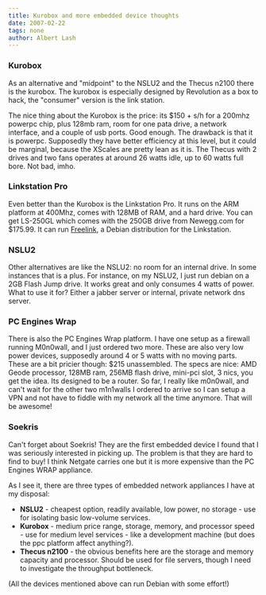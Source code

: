 ```yaml
---
title: Kurobox and more embedded device thoughts
date: 2007-02-22
tags: none
author: Albert Lash
---
```


<h3>Kurobox</h3>

As an alternative and "midpoint" to the NSLU2 and the Thecus n2100 there is the kurobox. The kurobox is especially designed by Revolution as a box to hack, the "consumer" version is the link station.

The nice thing about the Kurobox is the price: its $150 + s/h for a 200mhz powerpc chip, plus 128mb ram, room for one pata drive, a network interface, and a couple of usb ports. Good enough. The drawback is that it is powerpc. Supposedly they have better efficiency at this level, but it could be marginal, because the XScales are pretty lean as it is. The Thecus with 2 drives and two fans operates at around 26 watts idle, up to 60 watts full bore. Not bad, imho.
<h3>Linkstation Pro</h3>

Even better than the Kurobox is the Linkstation Pro. It runs on the ARM platform at 400Mhz, comes with 128MB of RAM, and a hard drive. You can get LS-250GL which comes with the 250GB drive from Newegg.com for $175.99. It can run <a href="http://www.linkstationwiki.net/index.php?title=Category:FreeLink">Freelink</a>, a Debian distribution for the Linkstation.
<h3>NSLU2</h3>

Other alternatives are like the NSLU2: no room for an internal drive. In some instances that is a plus. For instance, on my NSLU2, I just run debian on a 2GB Flash Jump drive. It works great and only consumes 4 watts of power. What to use it for? Either a jabber server or internal, private network dns server.
<h3>PC Engines Wrap</h3>

There is also the PC Engines Wrap platform. I have one setup as a firewall running M0n0wall, and I just ordered two more. These are also very low power devices, supposedly around 4 or 5 watts with no moving parts. These are a bit pricier though: $215 unassembled. The specs are nice: AMD Geode processor, 128MB ram, 256MB flash drive, mini-pci slot, 3 nics, you get the idea. Its designed to be a router. So far, I really like m0n0wall, and can't wait for the other two m1n1walls I ordered to arrive so I can setup a VPN and not have to fiddle with my network all the time anymore. That will be awesome!
<h3>Soekris</h3>

Can't forget about Soekris! They are the first embedded device I found that I was seriously interested in picking up. The problem is that they are hard to find to buy! I think Netgate carries one but it is more expensive than the PC Engines WRAP appliance.

As I see it, there are three types of embedded network appliances I have at my disposal:

<ul><li><strong>NSLU2</strong> - cheapest option, readily available, low power, no storage  - use for isolating basic low-volume services.</li><li><strong>Kurobox</strong> - medium price range, storage, memory, and processor speed - use for medium level services - like a development machine (but does the ppc platform affect anything?).</li><li><strong>Thecus n2100</strong> - the obvious benefits here are the storage and memory capacity and processor. Should be used for file servers, though I need to investigate the throughput bottleneck.</li></ul>(All the devices mentioned above can run Debian with some effort!)

